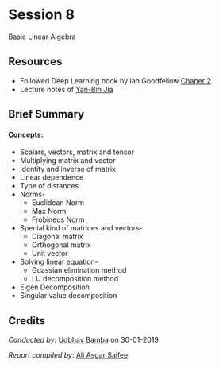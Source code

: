 # Session 8

Basic Linear Algebra 

## Resources

* Followed Deep Learning book by Ian Goodfellow [Chaper 2](https://www.deeplearningbook.org/contents/linear_algebra.html)
* Lecture notes of [Yan-Bin Jia](http://web.cs.iastate.edu/~cs577/handouts/svd.pdf)

## Brief Summary

#### **Concepts**:
* Scalars, vectors, matrix and tensor
* Multiplying matrix and vector
* Identity and inverse of matrix
* Linear dependence
* Type of distances
* Norms-
	* Euclidean Norm
	* Max Norm
	* Frobineus Norm
* Special kind of matrices and vectors-
	* Diagonal matrix
	* Orthogonal matrix
	* Unit vector
* Solving linear equation-
	* Guassian elimination method
	* LU decomposition method
* Eigen Decomposition 
* Singular value decomposition 

## Credits

*Conducted by:* [Udbhav Bamba](https://github.com/ubamba98) on 30-01-2019

*Report compiled by*: [Ali Asgar Saifee](https://github.com/Aliasgarsaifee)
